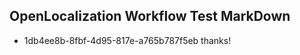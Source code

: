 ## OpenLocalization Workflow Test MarkDown
* 1db4ee8b-8fbf-4d95-817e-a765b787f5eb thanks!

<!--HONumber=Nov16_HO1-->



